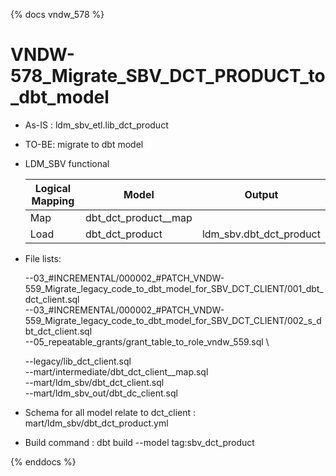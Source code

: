 {% docs vndw_578 %}

# VNDW-578_Migrate_SBV_DCT_PRODUCT_to_dbt_model

- As-IS : ldm_sbv_etl.lib_dct_product

- TO-BE: migrate to dbt model 

- LDM_SBV functional

    | Logical Mapping   | Model                   | Output                   |
    |-------------------|-------------------------|--------------------------|
    | Map               | dbt_dct_product__map    |                          |
    | Load              | dbt_dct_product         | ldm_sbv.dbt_dct_product  |

- File lists: 

    --03_#INCREMENTAL/000002_#PATCH_VNDW-559_Migrate_legacy_code_to_dbt_model_for_SBV_DCT_CLIENT/001_dbt_dct_client.sql \
    --03_#INCREMENTAL/000002_#PATCH_VNDW-559_Migrate_legacy_code_to_dbt_model_for_SBV_DCT_CLIENT/002_s_dbt_dct_client.sql \
    --05_repeatable_grants/grant_table_to_role_vndw_559.sql \
    
    --legacy/lib_dct_client.sql \
    --mart/intermediate/dbt_dct_client__map.sql \
    --mart/ldm_sbv/dbt_dct_client.sql \
    --mart/ldm_sbv_out/dbt_dc_client.sql

- Schema for all model relate to dct_client : mart/ldm_sbv/dbt_dct_product.yml
- Build command : dbt build --model tag:sbv_dct_product 
 
{% enddocs %}
